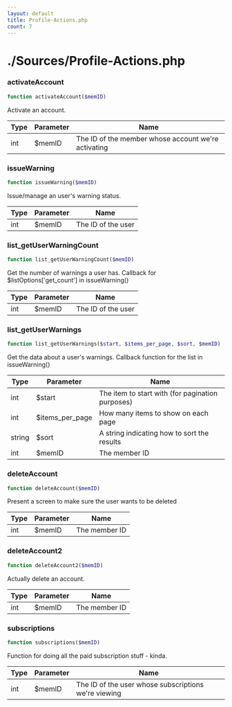 ```yaml
---
layout: default
title: Profile-Actions.php
count: 7
---
```


# ./Sources/Profile-Actions.php

### activateAccount

```php
function activateAccount($memID)
```
Activate an account.



Type|Parameter|Name
---|---|---
int|$memID|The ID of the member whose account we're activating
### issueWarning

```php
function issueWarning($memID)
```
Issue/manage an user's warning status.



Type|Parameter|Name
---|---|---
int|$memID|The ID of the user
### list_getUserWarningCount

```php
function list_getUserWarningCount($memID)
```
Get the number of warnings a user has. Callback for $listOptions['get_count'] in issueWarning()



Type|Parameter|Name
---|---|---
int|$memID|The ID of the user
### list_getUserWarnings

```php
function list_getUserWarnings($start, $items_per_page, $sort, $memID)
```
Get the data about a user's warnings. Callback function for the list in issueWarning()



Type|Parameter|Name
---|---|---
int|$start|The item to start with (for pagination purposes)
int|$items_per_page|How many items to show on each page
string|$sort|A string indicating how to sort the results
int|$memID|The member ID
### deleteAccount

```php
function deleteAccount($memID)
```
Present a screen to make sure the user wants to be deleted



Type|Parameter|Name
---|---|---
int|$memID|The member ID
### deleteAccount2

```php
function deleteAccount2($memID)
```
Actually delete an account.



Type|Parameter|Name
---|---|---
int|$memID|The member ID
### subscriptions

```php
function subscriptions($memID)
```
Function for doing all the paid subscription stuff - kinda.



Type|Parameter|Name
---|---|---
int|$memID|The ID of the user whose subscriptions we're viewing
